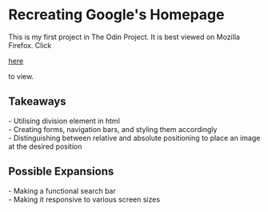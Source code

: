 <h1>Recreating Google's Homepage</h1>
This is my first project in The Odin Project. It is best viewed on Mozilla Firefox. Click 

[here](https://ng-jiaxin.github.io/google-homepage/) 


to view.

<h2>Takeaways</h2>
- Utilising division element in html<br/>
- Creating forms, navigation bars, and styling them accordingly<br/>
- Distinguishing between relative and absolute positioning to place an image at the desired position<br/>

<h2>Possible Expansions</h2>
- Making a functional search bar<br/>
- Making it responsive to various screen sizes<br/>

